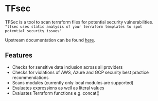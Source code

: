 # TFsec

TFSec is a tool to scan terraform files for potential security vulnerabilities.
`"tfsec uses static analysis of your terraform templates to spot potential security issues"`

Upstream documentation can be found [here](https://github.com/tfsec/tfsec).

## Features

- Checks for sensitive data inclusion across all providers
- Checks for violations of AWS, Azure and GCP security best practice recommendations
- Scans modules (currently only local modules are supported)
- Evaluates expressions as well as literal values
- Evaluates Terraform functions e.g. concat()
